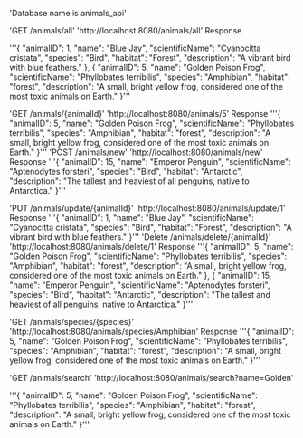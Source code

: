 
'Database name is animals_api'

'GET /animals/all'
'http://localhost:8080/animals/all'
Response

'''{
        "animalID": 1,
        "name": "Blue Jay",
        "scientificName": "Cyanocitta cristata",
        "species": "Bird",
        "habitat": "Forest",
        "description": "A vibrant bird with blue feathers."
    },
    {
        "animalID": 5,
        "name": "Golden Poison Frog",
        "scientificName": "Phyllobates terribilis",
        "species": "Amphibian",
        "habitat": "forest",
        "description": "A small, bright yellow frog, considered one of the most toxic animals on Earth."
    }'''
    
'GET /animals/{animalId}'
'http://localhost:8080/animals/5'
Response
  '''{
      "animalID": 5,
      "name": "Golden Poison Frog",
      "scientificName": "Phyllobates terribilis",
      "species": "Amphibian",
      "habitat": "forest",
      "description": "A small, bright yellow frog, considered one of the most toxic animals on Earth."
  }'''
'POST /animals/new'
'http://localhost:8080/animals/new'
Response
'''{
        "animalID": 15,
        "name": "Emperor Penguin",
        "scientificName": "Aptenodytes forsteri",
        "species": "Bird",
        "habitat": "Antarctic",
        "description": "The tallest and heaviest of all penguins, native to Antarctica."
}'''

'PUT /animals/update/{animalId}'
'http://localhost:8080/animals/update/1'
Response
'''{
        "animalID": 1,
        "name": "Blue Jay",
        "scientificName": "Cyanocitta cristata",
        "species": "Bird",
        "habitat": "Forest",
        "description": "A vibrant bird with blue feathers."
    }'''
'Delete /animals/delete/{animalId}'
'http://localhost:8080/animals/delete/1'
Response
'''{
        "animalID": 5,
        "name": "Golden Poison Frog",
        "scientificName": "Phyllobates terribilis",
        "species": "Amphibian",
        "habitat": "forest",
        "description": "A small, bright yellow frog, considered one of the most toxic animals on Earth."
},
{
        "animalID": 15,
        "name": "Emperor Penguin",
        "scientificName": "Aptenodytes forsteri",
        "species": "Bird",
        "habitat": "Antarctic",
        "description": "The tallest and heaviest of all penguins, native to Antarctica."
}'''

'GET /animals/species/{species}'
'http://localhost:8080/animals/species/Amphibian'
Response
'''{
        "animalID": 5,
        "name": "Golden Poison Frog",
        "scientificName": "Phyllobates terribilis",
        "species": "Amphibian",
        "habitat": "forest",
        "description": "A small, bright yellow frog, considered one of the most toxic animals on Earth."
}'''

'GET /animals/search'
'http://localhost:8080/animals/search?name=Golden'

'''{
        "animalID": 5,
        "name": "Golden Poison Frog",
        "scientificName": "Phyllobates terribilis",
        "species": "Amphibian",
        "habitat": "forest",
        "description": "A small, bright yellow frog, considered one of the most toxic animals on Earth."
}'''






